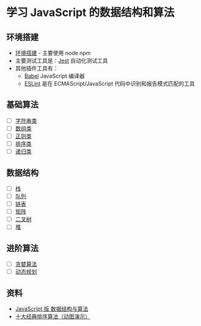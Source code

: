 # 学习 JavaScript 的数据结构和算法

## 环境搭建

- [环境搭建](./init.md) - 主要使用 node npm
- 主要测试工具是：[Jest](https://jestjs.io/docs/en/getting-started) 自动化测试工具
- 其他插件工具有：
  - [Babel](https://www.babeljs.cn/) JavaScript 编译器
  - [ESLint](https://cn.eslint.org/docs/user-guide/getting-started) 是在 ECMAScript/JavaScript 代码中识别和报告模式匹配的工具

## 基础算法

- [ ] [字符串类](./basis/string.md)
- [ ] [数组类](./basis/array.md)
- [ ] [正则类](./basis/regex.md)
- [ ] [排序类](./basis/sort.md)
- [ ] [递归类](./basis/recursion.md)

## 数据结构

- [ ] [栈](./data/stack.md)
- [ ] [队列](./data/queue.md)
- [ ] [链表](./data/linked-list.md)
- [ ] [矩阵](./data/sort.md)
- [ ] [二叉树](./data/tree.md)
- [ ] [堆](./data/heap.md)

## 进阶算法

- [ ] [贪婪算法](./advanced/greedy.md)
- [ ] [动态规划](./advanced/dp.md)

## 资料

- [JavaScript 版 数据结构与算法](https://coding.imooc.com/learn/list/315.html)
- [十大经典排序算法（动图演示）](https://www.cnblogs.com/onepixel/articles/7674659.html)
